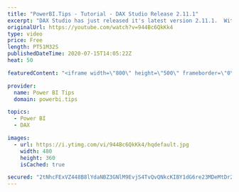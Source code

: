 ```yaml
---
title: "PowerBI.Tips - Tutorial - DAX Studio Release 2.11.1"
excerpt: "DAX Studio has just released it's latest version 2.11.1.  With this release comes a number of great improvements.  Come listen to the Creator Darren Gosbell review the latest features of DAX Studio.  New features include:  - Query Builder  - Query Benchmark  - More Quick access buttons  - Exporting button"
originalUrl: https://youtube.com/watch?v=944Bc6QkKk4
type: video
price: Free
length: PT51M32S
publishedDateTime: 2020-07-15T14:05:22Z
heat: 50

featuredContent: "<iframe width=\"800\" height=\"500\" frameborder=\"0\" src=\"https://www.youtube.com/embed/944Bc6QkKk4\" allow=\"accelerometer; autoplay; encrypted-media; gyroscope; picture-in-picture\" allowfullscreen></iframe>"

provider:
  name: Power BI Tips
  domain: powerbi.tips

topics:
  - Power BI
  - DAX

images:
  - url: https://i.ytimg.com/vi/944Bc6QkKk4/hqdefault.jpg
    width: 480
    height: 360
    isCached: true

secured: "2tNhcFExVZ448B8lYdaNBZ3GNlM9EvjS4TvQvQNkcKIBY1dG6re23MDeMtDr2h5vWZHI8r+RckXOI0+ng/4K6yfNatopNjRaTmVxuMDbCk3scYu4EZZYiKOnbiMK+ID8wiEird/LlMTn7fF0kQC4dlkE7Jd645SVLTbeGYlGnPpx7/J+UHkIZ5FCiORp+gIMbPPi7IXu5+QX4lP6Ufqv9DtvbXCGct1cvIKEt+LPygsG5S4y06hOSk72KSCcvJnC89OJY5Jf58MtoEitNw4W9tKs89usnSPdgnLGGQQWaYMTNvG+57vurUrZNZCOYIkHltpY3+FVFSPCzH74WsZ/rkI5AdJkVN104rMXMwz8T0UNc9efEa/dO5Lqw+tBObfCtExsmixa3IEyrLS7Qjo2STbX2X4OGu98YUTRiNCeQ/w=;1kAWimEDF4gP0kedDfKkCg=="
---
```


